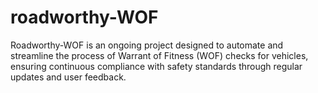 # roadworthy-WOF
Roadworthy-WOF is an ongoing project designed to automate and streamline the process of Warrant of Fitness (WOF) checks for vehicles, ensuring continuous compliance with safety standards through regular updates and user feedback.
